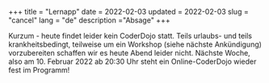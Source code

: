 +++
title = "Lernapp"
date = 2022-02-03
updated = 2022-02-03
slug = "cancel"
lang = "de"
description ="Absage"
+++

Kurzum - heute findet leider kein CoderDojo statt. Teils urlaubs- und teils krankheitsbedingt, teilweise um ein Workshop
(siehe nächste Ankündigung) vorzubereiten schaffen wir es heute Abend leider nicht. Nächste Woche, also am 10. Februar
2022 ab 20:30 Uhr steht ein Online-CoderDojo wieder fest im Programm!
